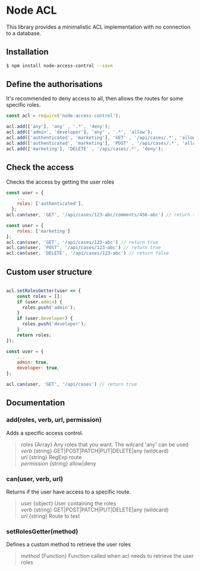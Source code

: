 # Node ACL

This library provides a minimalistic ACL implementation with no connection to a database.


## Installation
```bash
$ npm install node-access-control --save
```

## Define the authorisations
It's recommended to deny access to all, then allows the routes for some specific roles.

```js
const acl = require('node-access-control');

acl.add(['any'], 'any' , '.*', 'deny');
acl.add(['admin', 'developer'], 'any' , '.*', 'allow');
acl.add(['authenticated', 'marketing'], 'GET' , '/api/cases/.*', 'allow');
acl.add(['authenticated', 'marketing'], 'POST' , '/api/cases/.*', 'allow');
acl.add(['marketing'], 'DELETE' , '/api/cases/.*', 'deny');
```

## Check the access
Checks the access by getting the user roles
```js
const user = {
    ...
    roles: ['authenticated'],
  };
acl.can(user, 'GET', '/api/cases/123-abc/comments/456-abc') // return true
```
```js
const user = {
    roles: ['marketing']
};
acl.can(user, 'GET', '/api/cases/123-abc') // return true
acl.can(user, 'POST', '/api/cases/123-abc') // return true
acl.can(user, 'DELETE', '/api/cases/123-abc') // return false
```

## Custom user structure
```js

acl.setRolesGetter(user => {
    const roles = [];
    if (user.admin) {
      roles.push('admin');
    }
    if (user.developer) {
      roles.push('developer');
    }
    return roles;
});

const user = {
    ...
    admin: true,
    developer: true,
};

acl.can(user, 'GET', '/api/cases') // return true
```

## Documentation

### add(roles, verb, url, permission)
Adds a specific access control.  

>*roles* {Array<string>} Any roles that you want. The wilcard 'any' can be used  
*verb* {string} GET|POST|PATCH|PUT|DELETE|any (wildcard)  
*url* {string} RegExp route  
*permission* {string} allow|deny  
  
### can(user, verb, url)
Returns if the user have access to a specific route.  

>*user* {object} User containing the roles  
*verb* {string} GET|POST|PATCH|PUT|DELETE|any (wildcard)  
*url* {string} Route to test  

### setRolesGetter(method)  
Defines a custom method to retrieve the user roles  

>*method* {Function} Function called when acl needs to retrieve the user roles  

